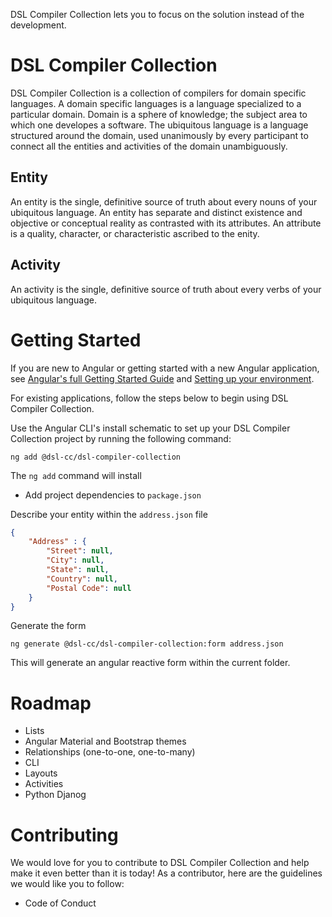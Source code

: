 DSL Compiler Collection lets you to focus on the solution instead of the development.

# DSL Compiler Collection
DSL Compiler Collection is a collection of compilers for domain specific languages. A domain specific languages is a language specialized to a particular domain. Domain is a sphere of knowledge; the subject area to which one developes a software. The ubiquitous language is a language structured around the domain, used unanimously by every participant to connect all the entities and activities of the domain unambiguously. 

## Entity
An entity is the single, definitive source of truth about every nouns of your ubiquitous language. An entity has separate and distinct existence and objective or conceptual reality as contrasted with its attributes. An attribute is a quality, character, or characteristic ascribed to the enity.

## Activity
An activity is the single, definitive source of truth about every verbs of your ubiquitous language. 

# Getting Started

If you are new to Angular or getting started with a new Angular application, see [Angular's full Getting Started Guide](https://angular.io/start) and [Setting up your environment](https://angular.io/guide/setup-local).

For existing applications, follow the steps below to begin using DSL Compiler Collection.

Use the Angular CLI's install schematic to set up your DSL Compiler Collection project by running the following command:

```
ng add @dsl-cc/dsl-compiler-collection
```

The `ng add` command will install
- Add project dependencies to `package.json`

Describe your entity within the `address.json` file 

```json
{
	"Address" : {
		"Street": null, 
		"City": null, 
		"State": null, 
		"Country": null, 
		"Postal Code": null
	}
}
``` 

Generate the form
```
ng generate @dsl-cc/dsl-compiler-collection:form address.json
```

This will generate an angular reactive form within the current folder. 

# Roadmap
- Lists
- Angular Material and Bootstrap themes
- Relationships (one-to-one, one-to-many)
- CLI
- Layouts
- Activities
- Python Djanog

# Contributing
We would love for you to contribute to DSL Compiler Collection and help make it even better than it is today! As a contributor, here are the guidelines we would like you to follow:

- Code of Conduct